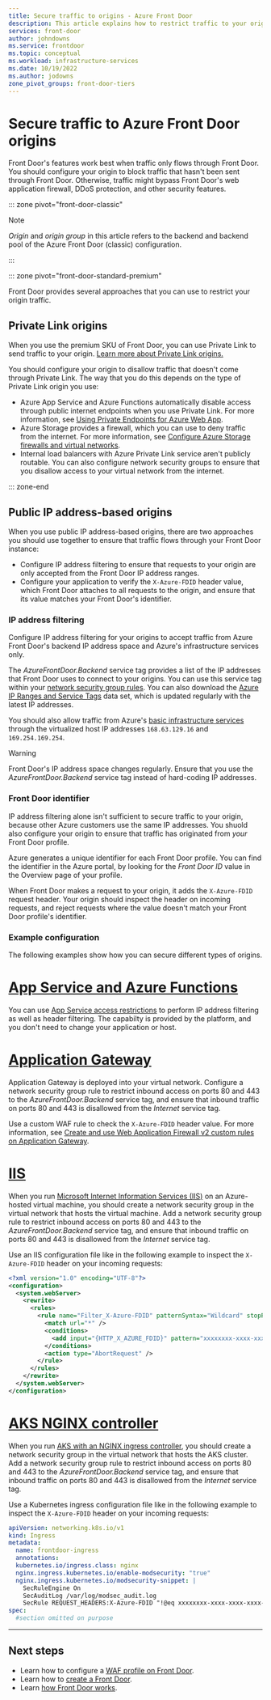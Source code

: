 ```yaml
---
title: Secure traffic to origins - Azure Front Door
description: This article explains how to restrict traffic to your origins to ensure it's been processed by Azure Front Door.
services: front-door
author: johndowns
ms.service: frontdoor
ms.topic: conceptual
ms.workload: infrastructure-services
ms.date: 10/19/2022
ms.author: jodowns
zone_pivot_groups: front-door-tiers
---
```


# Secure traffic to Azure Front Door origins

Front Door's features work best when traffic only flows through Front Door. You should configure your origin to block traffic that hasn't been sent through Front Door. Otherwise, traffic might bypass Front Door's web application firewall, DDoS protection, and other security features.

::: zone pivot="front-door-classic"

> [!NOTE]
> *Origin* and *origin group* in this article refers to the backend and backend pool of the Azure Front Door (classic) configuration.

:::

::: zone pivot="front-door-standard-premium"

Front Door provides several approaches that you can use to restrict your origin traffic.

## Private Link origins

When you use the premium SKU of Front Door, you can use Private Link to send traffic to your origin. [Learn more about Private Link origins.](private-link.md)

You should configure your origin to disallow traffic that doesn't come through Private Link. The way that you do this depends on the type of Private Link origin you use:

- Azure App Service and Azure Functions automatically disable access through public internet endpoints when you use Private Link. For more information, see [Using Private Endpoints for Azure Web App](../app-service/networking/private-endpoint.md).
- Azure Storage provides a firewall, which you can use to deny traffic from the internet. For more information, see [Configure Azure Storage firewalls and virtual networks](../storage/common/storage-network-security.md).
- Internal load balancers with Azure Private Link service aren't publicly routable. You can also configure network security groups to ensure that you disallow access to your virtual network from the internet.

::: zone-end

## Public IP address-based origins

When you use public IP address-based origins, there are two approaches you should use together to ensure that traffic flows through your Front Door instance:

- Configure IP address filtering to ensure that requests to your origin are only accepted from the Front Door IP address ranges.
- Configure your application to verify the `X-Azure-FDID` header value, which Front Door attaches to all requests to the origin, and ensure that its value matches your Front Door's identifier.

### IP address filtering

Configure IP address filtering for your origins to accept traffic from Azure Front Door's backend IP address space and Azure's infrastructure services only.

The *AzureFrontDoor.Backend* service tag provides a list of the IP addresses that Front Door uses to connect to your origins. You can use this service tag within your [network security group rules](../virtual-network/network-security-groups-overview.md#security-rules). You can also download the [Azure IP Ranges and Service Tags](https://www.microsoft.com/download/details.aspx?id=56519) data set, which is updated regularly with the latest IP addresses.

You should also allow traffic from Azure's [basic infrastructure services](../virtual-network/network-security-groups-overview.md#azure-platform-considerations) through the virtualized host IP addresses `168.63.129.16` and `169.254.169.254`.

> [!WARNING]
> Front Door's IP address space changes regularly. Ensure that you use the *AzureFrontDoor.Backend* service tag instead of hard-coding IP addresses.

### Front Door identifier

IP address filtering alone isn't sufficient to secure traffic to your origin, because other Azure customers use the same IP addresses. You shuold also configure your origin to ensure that traffic has originated from *your* Front Door profile.

Azure generates a unique identifier for each Front Door profile. You can find the identifier in the Azure portal, by looking for the *Front Door ID* value in the Overview page of your profile.

When Front Door makes a request to your origin, it adds the `X-Azure-FDID` request header. Your origin should inspect the header on incoming requests, and reject requests where the value doesn't match your Front Door profile's identifier.

### Example configuration

The following examples show how you can secure different types of origins.

# [App Service and Azure Functions](#tab/app-service-azure-functions)

You can use [App Service access restrictions](../app-service/app-service-ip-restrictions.md#restrict-access-to-a-specific-azure-front-door-instance) to perform IP address filtering as well as header filtering. The capabilty is provided by the platform, and you don't need to change your application or host.

# [Application Gateway](#tab/application-gateway)

Application Gateway is deployed into your virtual network. Configure a network security group rule to restrict inbound access on ports 80 and 443 to the *AzureFrontDoor.Backend* service tag, and ensure that inbound traffic on ports 80 and 443 is disallowed from the *Internet* service tag.

Use a custom WAF rule to check the `X-Azure-FDID` header value.  For more information, see [Create and use Web Application Firewall v2 custom rules on Application Gateway](../web-application-firewall/ag/create-custom-waf-rules.md#example-7).

# [IIS](#tab/iis)

When you run [Microsoft Internet Information Services (IIS)](https://www.iis.net/) on an Azure-hosted virtual machine, you should create a network security group in the virtual network that hosts the virtual machine. Add a network security group rule to restrict inbound access on ports 80 and 443 to the *AzureFrontDoor.Backend* service tag, and ensure that inbound traffic on ports 80 and 443 is disallowed from the *Internet* service tag.

Use an IIS configuration file like in the following example to inspect the `X-Azure-FDID` header on your incoming requests:

```xml
<?xml version="1.0" encoding="UTF-8"?>
<configuration>
  <system.webServer>
    <rewrite>
      <rules>
        <rule name="Filter_X-Azure-FDID" patternSyntax="Wildcard" stopProcessing="true">
          <match url="*" />
          <conditions>
            <add input="{HTTP_X_AZURE_FDID}" pattern="xxxxxxxx-xxxx-xxxx-xxxx-xxxxxxxxxxxx" negate="true" />
          </conditions>
          <action type="AbortRequest" />
        </rule>
      </rules>
    </rewrite>
  </system.webServer>
</configuration>
```

# [AKS NGINX controller](#tab/aks-nginx)

When you run [AKS with an NGINX ingress controller](../aks/ingress-basic.md), you should create a network security group in the virtual network that hosts the AKS cluster. Add a network security group rule to restrict inbound access on ports 80 and 443 to the *AzureFrontDoor.Backend* service tag, and ensure that inbound traffic on ports 80 and 443 is disallowed from the *Internet* service tag.

Use a Kubernetes ingress configuration file like in the following example to inspect the `X-Azure-FDID` header on your incoming requests:

```yaml
apiVersion: networking.k8s.io/v1
kind: Ingress
metadata:
  name: frontdoor-ingress
  annotations:
  kubernetes.io/ingress.class: nginx
  nginx.ingress.kubernetes.io/enable-modsecurity: "true"
  nginx.ingress.kubernetes.io/modsecurity-snippet: |
    SecRuleEngine On
    SecAuditLog /var/log/modsec_audit.log
    SecRule REQUEST_HEADERS:X-Azure-FDID "!@eq xxxxxxxx-xxxx-xxxx-xxxx-xxxxxxxxxxxx" "log,deny,id:107,status:403,msg:\'Traffic incoming from a different Frontdoor\'"
spec:
  #section omitted on purpose
```

---

## Next steps

- Learn how to configure a [WAF profile on Front Door](front-door-waf.md). 
- Learn how to [create a Front Door](quickstart-create-front-door.md).
- Learn [how Front Door works](front-door-routing-architecture.md).
